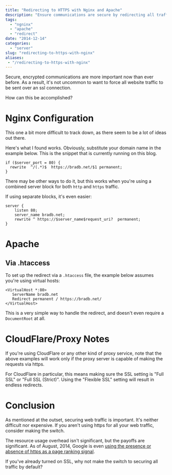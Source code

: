 ```yaml
---
title: "Redirecting to HTTPS with Nginx and Apache"
description: "Ensure communications are secure by redirecting all traffic to https."
tags:
  - "ngninx"
  - "apache"
  - "redirect"
date: "2014-12-14"
categories:
  - "server"
slug: "redirecting-to-https-with-nginx"
aliases:
 - "/redirecting-to-https-with-nginx"
---
```


Secure, encrypted communications are more important now than ever before. As a result, it's not uncommon to want to force all website traffic to be sent over an ssl connection.

How can this be accomplished?

# Nginx Configuration

This one a bit more difficult to track down, as there seem to be a lot of ideas out there.

Here's what I found works. Obviously, substitute your domain name in the example below. This is the snippet that is currently running on this blog.

```
if ($server_port = 80) {
  rewrite  ^/(.*)$  https://bradb.net/$1 permanent;
}
```

There may be other ways to do it, but this works when you're using a combined server block for both `http` and `https` traffic.

If using separate blocks, it's even easier:

```
server {
    listen 80;
    server_name bradb.net;
    rewrite ^ https://$server_name$request_uri?  permanent;
}
```

# Apache

## Via .htaccess

To set up the redirect via a `.htaccess` file, the example below assumes you're using virtual hosts:

```
<VirtualHost *:80>
   ServerName bradb.net
   Redirect permanent / https://bradb.net/
</VirtualHost>
```

This is a very simple way to handle the redirect, and doesn't even require a `DocumentRoot` at all.

# CloudFlare/Proxy Notes

If you're using CloudFlare or any other kind of proxy service, note that the above examples will work only if the proxy server is capable of making the requests via https.

For CloudFlare in particular, this means making sure the SSL setting is "Full SSL" or "Full SSL (Strict)". Using the "Flexible SSL" setting will result in endless redirects.

# Conclusion

As mentioned at the outset, securing web traffic is important. It's neither difficult nor expensive. If you aren't using https for all your web traffic, consider making the switch.

The resource usage overhead isn't significant, but the payoffs are significant. As of August, 2014, Google is even [using the presence or absence of https as a page ranking signal](http://googlewebmastercentral.blogspot.com/2014/08/https-as-ranking-signal.html).

If you've already turned on SSL, why not make the switch to securing all traffic by default?
